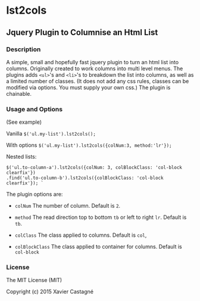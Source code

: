 # lst2cols

## Jquery Plugin to Columnise an Html List

### Description

A simple, small and hopefully fast jquery plugin to turn an html list into columns. Originally created to work columns into 
multi level menus. The plugins adds `<ul>`'s and `<li>`'s to breakdown the list into columns, as well as a limited number of classes.
 (It does not add any css rules, classes can be modified via options. You must supply your own css.)
 The plugin is chainable. 


### Usage and Options

(See example)

Vanilla ` $('ul.my-list').lst2cols(); `

With options ` $('ul.my-list').lst2cols({colNum:3, method:'lr'}); `

Nested lists:

```
$('ul.to-column-a').lst2cols({colNum: 3, colBlockClass: 'col-block clearfix'})
.find('ul.to-column-b').lst2cols({colBlockClass: 'col-block clearfix'}); `
```

The plugin options are:

* `colNum` The number of column. Default is `2`.

* `method` The read direction top to bottom `tb` or left to right `lr`. Default is `tb`.

* `colClass` The class applied to columns. Default is `col`,
            
* `colBlockClass` The class applied to container for columns. Default is `col-block`

### License

The MIT License (MIT)

Copyright (c) 2015 Xavier Castagné